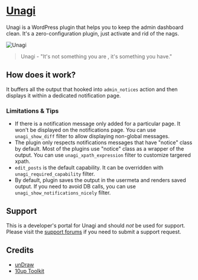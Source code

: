 # [Unagi](https://wordpress.org/plugins/unagi/) #

Unagi is a WordPress plugin that helps you to keep the admin dashboard clean. It's a zero-configuration plugin, just activate and rid of the nags.


![Unagi](https://media.giphy.com/media/ubpB6XcvpYMF2/giphy.gif)


> Unagi - "It's not something you are , it's something you have."


## How does it work? ##

It buffers all the output that hooked into `admin_notices` action and then displays it within a dedicated notification page.

### Limitations & Tips ###
- If there is a notification message only added for a particular page. It won't be displayed on the notifications page. You can use `unagi_show_diff` filter to allow displaying non-global messages.
- The plugin only respects notifications messages that have "notice" class by default. Most of the plugins use "notice" class as a wrapper of the output. You can use `unagi_xpath_expression` filter to customize targered xpath.
- `edit_posts` is the default capability. It can be overridden with `unagi_required_capability` filter.
- By default, plugin saves the output in the usermeta and renders saved output. If you need to avoid DB calls, you can use `unagi_show_notifications_nicely` filter.


## Support ##
This is a developer's portal for Unagi and should _not_ be used for support. Please visit the [support forums](https://wordpress.org/support/plugin/unagi/) if you need to submit a support request.

## Credits
* [unDraw](https://undraw.co/illustrations)
* [10up Toolkit](https://github.com/10up/10up-toolkit)
